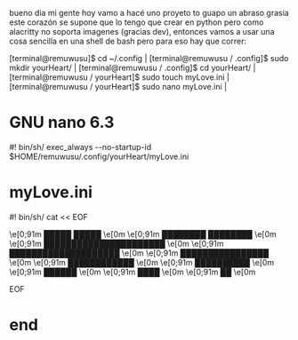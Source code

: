 bueno dia mi gente hoy vamo a hacé uno proyeto to guapo un abraso grasia
este corazón se supone que lo tengo que crear en python pero como alacritty no soporta imagenes (gracias dev), entonces vamos a usar una cosa sencilla en una shell de bash
pero para eso hay que correr:

[terminal@remuwusu]$ cd ~/.config |
[terminal@remuwusu / .config]$ sudo mkdir yourHeart/ |
[terminal@remuwusu / .config]$ cd yourHeart/ |
[terminal@remuwusu / yourHeart]$ sudo touch myLove.ini |
[terminal@remuwusu / yourHeart]$ sudo nano myLove.ini |

# GNU nano 6.3
#! bin/sh/
exec_always --no-startup-id $HOME/remuwusu/.config/yourHeart/myLove.ini

# myLove.ini
#! bin/sh/
cat << EOF
 
 \e[0;91m   █████      █████     \e[0m
 \e[0;91m ████████    ████████    \e[0m
\e[0;91m ██████████████████████     \e[0m
 \e[0;91m ████████████████████    \e[0m
 \e[0;91m   ████████████████      \e[0m
  \e[0;91m    ████████████        \e[0m
  \e[0;91m     ██████████       \e[0m
  \e[0;91m       ██████       \e[0m
  \e[0;91m        ████    \e[0m
  \e[0;91m         ██  \e[0m
          
EOF

# end
